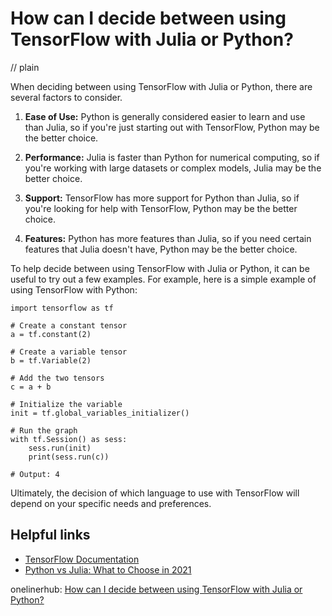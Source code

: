 # How can I decide between using TensorFlow with Julia or Python?
// plain

When deciding between using TensorFlow with Julia or Python, there are several factors to consider.

1. **Ease of Use:** Python is generally considered easier to learn and use than Julia, so if you're just starting out with TensorFlow, Python may be the better choice.

2. **Performance:** Julia is faster than Python for numerical computing, so if you're working with large datasets or complex models, Julia may be the better choice.

3. **Support:** TensorFlow has more support for Python than Julia, so if you're looking for help with TensorFlow, Python may be the better choice.

4. **Features:** Python has more features than Julia, so if you need certain features that Julia doesn't have, Python may be the better choice.

To help decide between using TensorFlow with Julia or Python, it can be useful to try out a few examples. For example, here is a simple example of using TensorFlow with Python:

```
import tensorflow as tf

# Create a constant tensor
a = tf.constant(2)

# Create a variable tensor
b = tf.Variable(2)

# Add the two tensors
c = a + b

# Initialize the variable
init = tf.global_variables_initializer()

# Run the graph
with tf.Session() as sess:
    sess.run(init)
    print(sess.run(c))

# Output: 4
```

Ultimately, the decision of which language to use with TensorFlow will depend on your specific needs and preferences.

## Helpful links

- [TensorFlow Documentation](https://www.tensorflow.org/guide)
- [Python vs Julia: What to Choose in 2021](https://www.datacamp.com/community/tutorials/python-vs-julia-language)

onelinerhub: [How can I decide between using TensorFlow with Julia or Python?](https://onelinerhub.com/python-tensorflow/how-can-i-decide-between-using-tensorflow-with-julia-or-python)